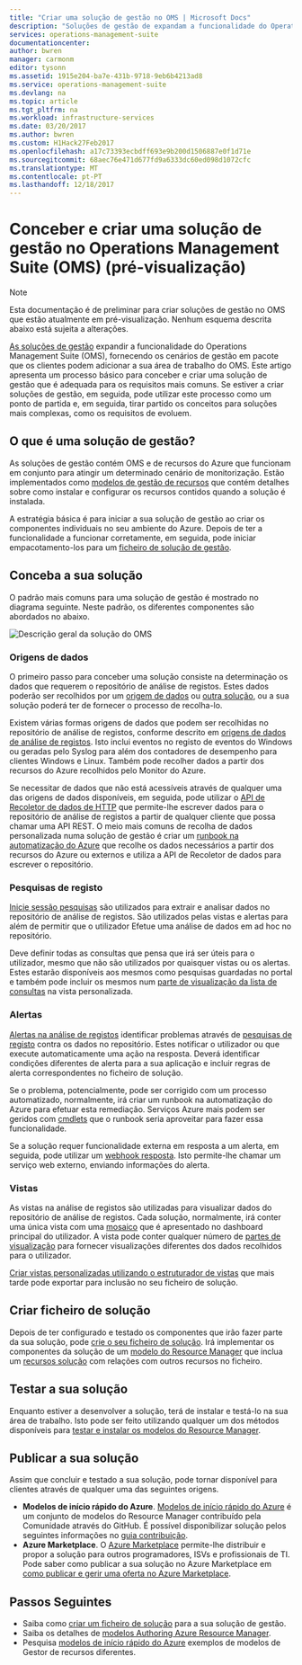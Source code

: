 ```yaml
---
title: "Criar uma solução de gestão no OMS | Microsoft Docs"
description: "Soluções de gestão de expandam a funcionalidade do Operations Management Suite (OMS), fornecendo os cenários de gestão em pacote que os clientes podem adicionar a sua área de trabalho do OMS.  Este artigo fornece detalhes sobre como pode criar soluções de gestão a ser utilizado no seu próprio ambiente ou disponibilizada aos seus clientes."
services: operations-management-suite
documentationcenter: 
author: bwren
manager: carmonm
editor: tysonn
ms.assetid: 1915e204-ba7e-431b-9718-9eb6b4213ad8
ms.service: operations-management-suite
ms.devlang: na
ms.topic: article
ms.tgt_pltfrm: na
ms.workload: infrastructure-services
ms.date: 03/20/2017
ms.author: bwren
ms.custom: H1Hack27Feb2017
ms.openlocfilehash: a17c73393ecbdff693e9b200d1506887e0f1d71e
ms.sourcegitcommit: 68aec76e471d677fd9a6333dc60ed098d1072cfc
ms.translationtype: MT
ms.contentlocale: pt-PT
ms.lasthandoff: 12/18/2017
---
```

# <a name="design-and-build-a-management-solution-in-operations-management-suite-oms-preview"></a>Conceber e criar uma solução de gestão no Operations Management Suite (OMS) (pré-visualização)
> [!NOTE]
> Esta documentação é de preliminar para criar soluções de gestão no OMS que estão atualmente em pré-visualização. Nenhum esquema descrita abaixo está sujeita a alterações.

[As soluções de gestão](operations-management-suite-solutions.md) expandir a funcionalidade do Operations Management Suite (OMS), fornecendo os cenários de gestão em pacote que os clientes podem adicionar a sua área de trabalho do OMS.  Este artigo apresenta um processo básico para conceber e criar uma solução de gestão que é adequada para os requisitos mais comuns.  Se estiver a criar soluções de gestão, em seguida, pode utilizar este processo como um ponto de partida e, em seguida, tirar partido os conceitos para soluções mais complexas, como os requisitos de evoluem.

## <a name="what-is-a-management-solution"></a>O que é uma solução de gestão?

As soluções de gestão contém OMS e de recursos do Azure que funcionam em conjunto para atingir um determinado cenário de monitorização.  Estão implementados como [modelos de gestão de recursos](../azure-resource-manager/resource-manager-template-walkthrough.md) que contém detalhes sobre como instalar e configurar os recursos contidos quando a solução é instalada.

A estratégia básica é para iniciar a sua solução de gestão ao criar os componentes individuais no seu ambiente do Azure.  Depois de ter a funcionalidade a funcionar corretamente, em seguida, pode iniciar empacotamento-los para um [ficheiro de solução de gestão](operations-management-suite-solutions-solution-file.md). 


## <a name="design-your-solution"></a>Conceba a sua solução
O padrão mais comuns para uma solução de gestão é mostrado no diagrama seguinte.  Neste padrão, os diferentes componentes são abordados no abaixo.

![Descrição geral da solução do OMS](media/operations-management-suite-solutions-creating/solution-overview.png)


### <a name="data-sources"></a>Origens de dados
O primeiro passo para conceber uma solução consiste na determinação os dados que requerem o repositório de análise de registos.  Estes dados poderão ser recolhidos por um [origem de dados](../log-analytics/log-analytics-data-sources.md) ou [outra solução](operations-management-suite-solutions.md), ou a sua solução poderá ter de fornecer o processo de recolha-lo.

Existem várias formas origens de dados que podem ser recolhidas no repositório de análise de registos, conforme descrito em [origens de dados de análise de registos](../log-analytics/log-analytics-data-sources.md).  Isto inclui eventos no registo de eventos do Windows ou geradas pelo Syslog para além dos contadores de desempenho para clientes Windows e Linux.  Também pode recolher dados a partir dos recursos do Azure recolhidos pelo Monitor do Azure.  

Se necessitar de dados que não está acessíveis através de qualquer uma das origens de dados disponíveis, em seguida, pode utilizar o [API de Recoletor de dados de HTTP](../log-analytics/log-analytics-data-collector-api.md) que permite-lhe escrever dados para o repositório de análise de registos a partir de qualquer cliente que possa chamar uma API REST.  O meio mais comuns de recolha de dados personalizada numa solução de gestão é criar um [runbook na automatização do Azure](../automation/automation-runbook-types.md) que recolhe os dados necessários a partir dos recursos do Azure ou externos e utiliza a API de Recoletor de dados para escrever o repositório.  

### <a name="log-searches"></a>Pesquisas de registo
[Inicie sessão pesquisas](../log-analytics/log-analytics-log-searches.md) são utilizados para extrair e analisar dados no repositório de análise de registos.  São utilizados pelas vistas e alertas para além de permitir que o utilizador Efetue uma análise de dados em ad hoc no repositório.  

Deve definir todas as consultas que pensa que irá ser úteis para o utilizador, mesmo que não são utilizados por quaisquer vistas ou os alertas.  Estes estarão disponíveis aos mesmos como pesquisas guardadas no portal e também pode incluir os mesmos num [parte de visualização da lista de consultas](../log-analytics/log-analytics-view-designer-parts.md#list-of-queries-part) na vista personalizada.

### <a name="alerts"></a>Alertas
[Alertas na análise de registos](../log-analytics/log-analytics-alerts.md) identificar problemas através de [pesquisas de registo](#log-searches) contra os dados no repositório.  Estes notificar o utilizador ou que execute automaticamente uma ação na resposta. Deverá identificar condições diferentes de alerta para a sua aplicação e incluir regras de alerta correspondentes no ficheiro de solução.

Se o problema, potencialmente, pode ser corrigido com um processo automatizado, normalmente, irá criar um runbook na automatização do Azure para efetuar esta remediação.  Serviços Azure mais podem ser geridos com [cmdlets](/powershell/azure/overview) que o runbook seria aproveitar para fazer essa funcionalidade.

Se a solução requer funcionalidade externa em resposta a um alerta, em seguida, pode utilizar um [webhook resposta](../log-analytics/log-analytics-alerts-actions.md).  Isto permite-lhe chamar um serviço web externo, enviando informações do alerta.

### <a name="views"></a>Vistas
As vistas na análise de registos são utilizadas para visualizar dados do repositório de análise de registos.  Cada solução, normalmente, irá conter uma única vista com uma [mosaico](../log-analytics/log-analytics-view-designer-tiles.md) que é apresentado no dashboard principal do utilizador.  A vista pode conter qualquer número de [partes de visualização](../log-analytics/log-analytics-view-designer-parts.md) para fornecer visualizações diferentes dos dados recolhidos para o utilizador.

[Criar vistas personalizadas utilizando o estruturador de vistas](../log-analytics/log-analytics-view-designer.md) que mais tarde pode exportar para inclusão no seu ficheiro de solução.  


## <a name="create-solution-file"></a>Criar ficheiro de solução
Depois de ter configurado e testado os componentes que irão fazer parte da sua solução, pode [crie o seu ficheiro de solução](operations-management-suite-solutions-solution-file.md).  Irá implementar os componentes da solução de um [modelo do Resource Manager](../azure-resource-manager/resource-group-authoring-templates.md) que inclua um [recursos solução](operations-management-suite-solutions-solution-file.md#solution-resource) com relações com outros recursos no ficheiro.  


## <a name="test-your-solution"></a>Testar a sua solução
Enquanto estiver a desenvolver a solução, terá de instalar e testá-lo na sua área de trabalho.  Isto pode ser feito utilizando qualquer um dos métodos disponíveis para [testar e instalar os modelos do Resource Manager](../azure-resource-manager/resource-group-template-deploy.md).

## <a name="publish-your-solution"></a>Publicar a sua solução
Assim que concluir e testado a sua solução, pode tornar disponível para clientes através de qualquer uma das seguintes origens.

- **Modelos de início rápido do Azure**.  [Modelos de início rápido do Azure](https://azure.microsoft.com/resources/templates/) é um conjunto de modelos do Resource Manager contribuído pela Comunidade através do GitHub.  É possível disponibilizar solução pelos seguintes informações no [guia contribuição](https://github.com/Azure/azure-quickstart-templates/tree/master/1-CONTRIBUTION-GUIDE).
- **Azure Marketplace**.  O [Azure Marketplace](https://azuremarketplace.microsoft.com/marketplace/) permite-lhe distribuir e propor a solução para outros programadores, ISVs e profissionais de TI.  Pode saber como publicar a sua solução no Azure Marketplace em [como publicar e gerir uma oferta no Azure Marketplace](../marketplace-publishing/marketplace-publishing-getting-started.md).



## <a name="next-steps"></a>Passos Seguintes
* Saiba como [criar um ficheiro de solução](operations-management-suite-solutions-solution-file.md) para a sua solução de gestão.
* Saiba os detalhes de [modelos Authoring Azure Resource Manager](../azure-resource-manager/resource-group-authoring-templates.md).
* Pesquisa [modelos de início rápido do Azure](https://azure.microsoft.com/documentation/templates) exemplos de modelos de Gestor de recursos diferentes.